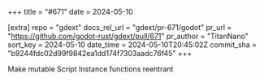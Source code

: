 +++
title = "#671"
date = 2024-05-10

[extra]
repo = "gdext"
docs_rel_url = "gdext/pr-671/godot"
pr_url = "https://github.com/godot-rust/gdext/pull/671"
pr_author = "TitanNano"
sort_key = 2024-05-10
date_time = 2024-05-10T20:45:02Z
commit_sha = "b9244fdc02d99f9842ea1dd174f7303aadc76f45"
+++

Make mutable Script Instance functions reentrant
